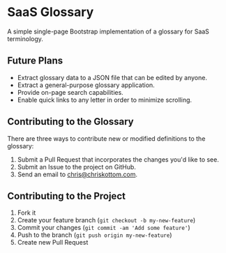 SaaS Glossary
=============

A simple single-page Bootstrap implementation of a glossary for SaaS terminology.

## Future Plans

* Extract glossary data to a JSON file that can be edited by anyone.
* Extract a general-purpose glossary application.
* Provide on-page search capabilities.
* Enable quick links to any letter in order to minimize scrolling.

## Contributing to the Glossary

There are three ways to contribute new or modified definitions to the glossary:

1. Submit a Pull Request that incorporates the changes you'd like to see.
2. Submit an Issue to the project on GitHub.
3. Send an email to chris@chriskottom.com.

## Contributing to the Project

1. Fork it
2. Create your feature branch (`git checkout -b my-new-feature`)
3. Commit your changes (`git commit -am 'Add some feature'`)
4. Push to the branch (`git push origin my-new-feature`)
5. Create new Pull Request

